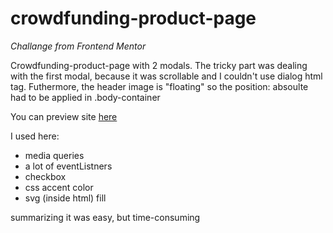 # crowdfunding-product-page

*Challange from Frontend Mentor*

Crowdfunding-product-page with 2 modals. The tricky part was dealing with the first modal, because it was scrollable and I couldn't use dialog html tag.
Futhermore, the header image is "floating" so the position: absoulte had to be applied in .body-container

You can preview site [here](https://crowdfunding-product-page-dawid-olszewski.netlify.app/)

I used here: 
* media queries
* a lot of eventListners
* checkbox
* css accent color
* svg (inside html) fill

summarizing it was easy, but time-consuming
